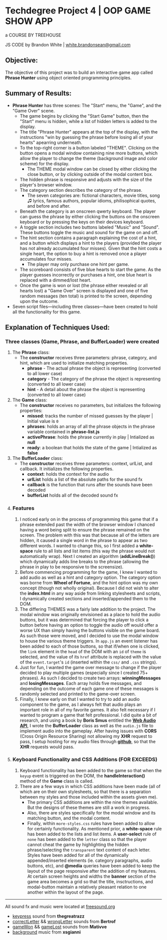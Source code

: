 # Techdegree Project 4 | OOP GAME SHOW APP

a COURSE BY TREEHOUSE

JS CODE by Brandon White | white.brandonsean@gmail.com

## Objective:
The objective of this project was to build an interactive game app called __Phrase Hunter__ using object oriented programming principles.

## Summary of Results:
* __Phrase Hunter__ has three scenes: The "Start" menu, the "Game", and the "Game Over" scene. 
    * The game begins by clicking the "Start Game" button, then the "Start" menu is hidden, while a list of hidden letters is added to the display. 
    * The title "Phrase Hunter" appears at the top of the display, with the instructions "win by guessing the phrase before losing all of your hearts" apearring underneath. 
    * To the top-right corner is a button labeled "THEME". Clicking on the button opens a modal window containing nine more buttons, which allow the player to change the theme (background image and color scheme) for the display. 
        * The THEME modal window can be closed by either clicking the close button, or by clicking outside of the modal content box. 
    * The hidden phrase is responsive and adjusts with the size of the player's browser window. 
    * The category section describes the category of the phrase. 
        * The seven categories are: fictional characters, movie titles, song ♫ lyrics, famous authors, popular idioms, philisophical quotes, and before and after. 
    * Beneath the category is an onscreen qwerty keyboard. The player can guess the phrase by either clicking the buttons on the onscreen keyboard or by pressing the keys on their devices keyboard. 
    * A toggle section includes two buttons labeled "Music" and "Sound". These buttons toggle the music and sound for the game on and off. 
    * The hint section contains a paragraph explaining the cost of a hint, and a button which displays a hint to the players (provided the player has not already accumulated four misses). Given that the hint costs a single heart, the option to buy a hint is removed once a player accumulates four misses.
        * The player may only purchase one hint per game.
    * The scoreboard consists of five blue hearts to start the game. As the player guesses incorrectly or purchases a hint, one blue heart is replaced with a dimmed/lost heart. 
    * Once the game is won or lost (the phrase either revealed or all hearts lost) a "Game Over" screen is displayed and one of five random messages (ten total) is printed to the screen, depending upon the outcome.
* Seven script files—including three classes—have been created to hold all the functionality for this game.

## Explanation of Techniques Used:
### Three classes (Game, Phrase, and BufferLoader) were created
1. The **Phrase** class:
    * The **constructor** receives three parameters: phrase, category, and hint, which are used to initialize matching properties.
        * **phrase** - The actual phrase the object is representing (converted to all lower case)
        * **category** - The category of the phrase the object is representing (converted to all lower case)
        * **hint** - A detail about the phrase the object is representing (converted to all lower case)
2. The **Game** class:
    * The **constructor** receives no parameters, but initializes the following properties:
        * **missed**: tracks the number of missed guesses by the player | Initial value is `0`
        * **phrases**: holds an array of all the phrase objects in the phrase variable contained in __phrase-list.js__
        * **activePhrase**: holds the phrase currently in play | Intialized as **null**
        * **ready**: a boolean that holds the state of the game | Intialized as **false**
3. The **BufferLoader** class:
    * The **constructor** receives three parameters: context, urlList, and callback. It initializes the following properties.
        * **context**: holds the context for the audio
        * **urlList** holds a list of the absolute paths for the sound fx
        * **callback** is the function that runs after the sounds have been decoded
        * **bufferList** holds all of the decoded sound fx
4. ### Features
    1. I noticed early on in the process of programming this game that if a phrase extended past the width of the browser window I chanced having a word being split to ensure the phrase remained on the screen. The problem with this was that because all of the letters are hidden, it caused a single word in the phrase to appear as two different words. I wanted to change this, so I first added a **white-space** rule to all lists and list items (this way the phrase would not automatically wrap). Next I created an algorithm (**addLineBreak()**) which dynamically adds line breaks to the phrase (allowing the phrase in play to be responsive to the screensize).
    2. Before commencing programming for the game, I knew I wanted to add audio as well as a hint and category option. The category option was borne from __Wheel of Fortune__, and the hint option was my own concept (though not wholly original). Because I did not wish to alter the **index.html** in any way aside from linking stylesheets and scripts, I dynamically created sections and inserted/appended them to the DOM.
    3. The differing THEMES was a fairly late addition to the project. The modal window was originally envisioned as a place to hold the audio buttons, but it was determined that forcing the player to click a button before having an option to toggle the audio off would offer a worse UX than simply having the buttons visible on the game board. As such those were moved, and I decided to use the modal window to house the various theme triggers. In `app.js` an event listener has been added to each of those buttons, so that if/when one is clicked, the `link` element in the `head` of the DOM with an `id` of `theme` is selected, and the value of its `href` attribute is replaced with the value of the `event.target`'s `id` (inserted within the `css/` and `.css` strings).
    4. Just for fun, I wanted the game over message to change if the player decided to play multiple games (especially since I created 75+ phrases). As such I decided to create two arrays: **winningMessages** and **losingMessages**. Each array holds five messages, and depending on the outcome of each game one of these messages is randomly selected and printed to the game-over screen.
    5. Finally, I knew early on that I wanted to try to add an audio component to the game, as I always felt that audio plays an important role in all of my favorite games. It also felt necessary if I wanted to program a game that felt professional. I did quite a bit of research, and using a book by **Boris Smus** entitled the [__Web Audio API__](https://webaudioapi.com/book/Web_Audio_API_Boris_Smus.pdf), I wrote the **BufferLoader** class as well as the `audio.js` file to implement audio into the gameplay. After having issues with **CORS** (Cross Origin Resource Sharing) not allowing my **XHR** request to pass, I setup hosting for my audio files through [**github**](github.com), so that the **XHR** requests would pass.
5. ### Keyboard Functionality and CSS Additions (FOR EXCEEDS)
    1. Keyboard functionality has been added to the game so that when the `keyup` event is triggered on the DOM, the **handleInteraction()** method of the **Game** class is called.
    2. There are a few ways in which CSS additions have been made (all of which are on their own stylesheets, so that there is a separation between my styles and those included within the assets given me).
        * The primary CSS additions are within the nine themes available. But the designs of these themes are still a work in progress.
        * Also, there are styles specifically for the modal window and its matching button, and the modal content.
        * Finally, within `more-styles.css` rules have been added to allow for certainly functionality. As mentioned prior, a **white-space** rule has been added to the lists and list items. A **user-select** rule of `none` has been added to the `letter` class so that the player cannot cheat the game by highlighting the hidden phrase/selecting the `transparent` text content of each letter. Styles have been added for all of the dynamically appended/inserted elements (ie. category paragraphs, audio buttons, etc), and **@media** queries have been added to keep the layout of the page responsive after the addition of my features. At certain screen heights and widths the **banner** section of the game area becomes a grid so that the title, insctructions, and modal-button maintain a relatively pleasant relation to one another within the layout of the page.
*** 

All sound fx and music were located at [freesound.org](freesound.org)
* [keypress](https://freesound.org/people/thegreatrazz/sounds/332459/) sound from **thegreatrazz**
* [correctLetter](https://freesound.org/people/Bertrof/sounds/351564/) && [wrongLetter](https://freesound.org/people/Bertrof/sounds/351563/) sounds from **Bertrof**
* [gameWon](https://freesound.org/people/Mativve/sounds/391539/) && [gameLost](https://freesound.org/people/Mativve/sounds/391536/) sounds from **Mativve**
* [background](https://freesound.org/people/xsgianni/sounds/388079/) music from **xsgianni**
